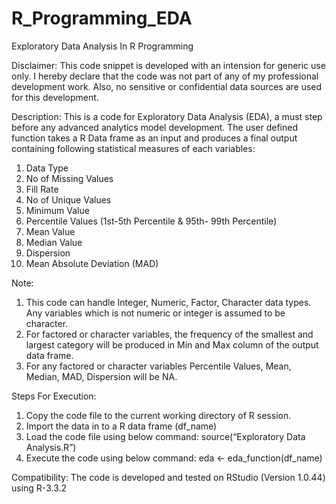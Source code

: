 # R_Programming_EDA
Exploratory Data Analysis In R Programming

Disclaimer: 
This code snippet is developed with an intension for generic use only. I hereby declare that the code was not part of any of my professional development work. Also, no sensitive or confidential data sources are used for this development. 

Description: 
This is a code for Exploratory Data Analysis (EDA), a must step before any advanced analytics model development. The user defined function takes a R Data frame as an input and produces a final output containing following statistical measures of each variables: 
1. Data Type 
2. No of Missing Values 
3. Fill Rate 
4. No of Unique Values 
5. Minimum Value 
6. Percentile Values (1st-5th Percentile & 95th- 99th Percentile) 
7. Mean Value 
8. Median Value 
9. Dispersion 
10. Mean Absolute Deviation (MAD) 

Note: 
1. This code can handle Integer, Numeric, Factor, Character data types. Any variables which is not numeric or integer is assumed to be character. 
2. For factored or character variables, the frequency of the smallest and largest category will be produced in Min and Max column of the output data frame. 
3. For any factored or character variables Percentile Values, Mean, Median, MAD, Dispersion will be NA. 

Steps For Execution: 
1. Copy the code file to the current working directory of R session. 
2. Import the data in to a R data frame (df_name) 
3. Load the code file using below command: 
source(“Exploratory Data Analysis.R”) 
4. Execute the code using below command: 
eda <- eda_function(df_name) 

Compatibility: 
The code is developed and tested on RStudio (Version 1.0.44) using R-3.3.2

